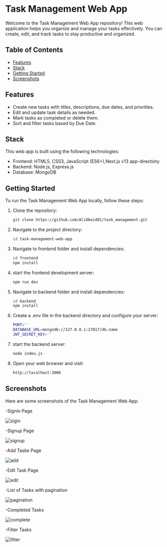 # Task Management Web App

Welcome to the Task Management Web App repository! This web application helps you organize and manage your tasks effectively. You can create, edit, and track tasks to stay productive and organized.

## Table of Contents
- [Features](#features)
- [Stack](#stack)
- [Getting Started](#getting-started)
- [Screenshots](#screenshots)

## Features
- Create new tasks with titles, descriptions, due dates, and priorities.
- Edit and update task details as needed.
- Mark tasks as completed or delete them.
- Sort and filter tasks based by Due Date.

## Stack
This web app is built using the following technologies:
- Frontend: HTML5, CSS3, JavaScript (ES6+),Next.js v13 app-directioty
- Backend: Node.js, Express.js
- Database: MongoDB

## Getting Started
To run the Task Management Web App locally, follow these steps:

1. Clone the repository:
   ```sh
   git clone https://github.com/AliObeid01/task_management.git
2. Navigate to the project directory:
   ```sh
   cd task-management-web-app
3. Navigate to frontend folder and install dependencies:
   ```sh
   cd frontend
   npm install
4. start the frontend development server:
   ```sh
   npm run dev
5. Navigate to backend folder and install dependencies:
   ```sh
   cd backend
   npm install
6. Create a .env file in the backend directory and configure your server:
   ```sh
   PORT=''
   DATABASE_URL=mongodb://127.0.0.1:27017/db.name
   JWT_SECRET_KEY=''
7. start the backend server:
   ```sh
   node index.js
8. Open your web browser and visit:
   ```sh
   http://localhost:3000  
## Screenshots
Here are some screenshots of the Task Management Web App:

-Signin Page

![sigin](https://github.com/AliObeid01/task_managment/assets/112481574/b33ae95b-e199-45d5-ad0d-5f6b63b811f3)

-Signup Page

![signup](https://github.com/AliObeid01/task_managment/assets/112481574/789c6eff-fb0d-4bcf-80b1-6e0833c90115)

-Add Taske Page

![add](https://github.com/AliObeid01/task_managment/assets/112481574/22a6105e-cb85-4e4f-a4f2-bd99284af333)

-Edit Task Page

![edit](https://github.com/AliObeid01/task_managment/assets/112481574/97f72d2d-7ebb-4549-89f7-13f350128362)

-List of Tasks with pagination

![pagination](https://github.com/AliObeid01/task_managment/assets/112481574/53e793eb-5345-45b5-9706-a3ffdf5b4908)

-Completed Tasks

![complete](https://github.com/AliObeid01/task_managment/assets/112481574/6383a63c-c397-41ec-955a-d454a3563163)

-Filter Tasks

![filter](https://github.com/AliObeid01/task_managment/assets/112481574/a07b641c-9db8-4f3e-84e4-29cd79d2bfee)

